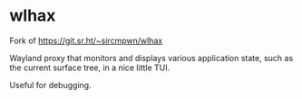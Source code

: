 # wlhax

Fork of https://git.sr.ht/~sircmpwn/wlhax

Wayland proxy that monitors and displays various application state, such as the current surface tree, in a nice little TUI.

Useful for debugging.
